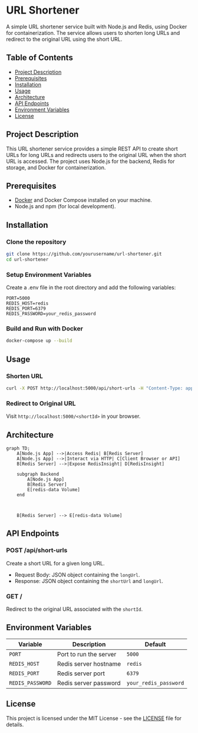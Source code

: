 # URL Shortener

A simple URL shortener service built with Node.js and Redis, using Docker for containerization. The service allows users to shorten long URLs and redirect to the original URL using the short URL.

## Table of Contents

- [Project Description](#project-description)
- [Prerequisites](#prerequisites)
- [Installation](#installation)
- [Usage](#usage)
- [Architecture](#architecture)
- [API Endpoints](#api-endpoints)
- [Environment Variables](#environment-variables)
- [License](#license)

## Project Description

This URL shortener service provides a simple REST API to create short URLs for long URLs and redirects users to the original URL when the short URL is accessed. The project uses Node.js for the backend, Redis for storage, and Docker for containerization.

## Prerequisites

- [Docker](https://www.docker.com/get-started) and Docker Compose installed on your machine.
- Node.js and npm (for local development).

## Installation

### Clone the repository

```sh
git clone https://github.com/yourusername/url-shortener.git
cd url-shortener 
```

### Setup Environment Variables
Create a .env file in the root directory and add the following variables:
```env
PORT=5000
REDIS_HOST=redis
REDIS_PORT=6379
REDIS_PASSWORD=your_redis_password 
```
### Build and Run with Docker 

```sh 
docker-compose up --build
```
## Usage 

### Shorten URL
```sh 
curl -X POST http://localhost:5000/api/short-urls -H "Content-Type: application/json" -d '{"longUrl": "http://example.com"}'
```

### Redirect to Original URL
Visit `http://localhost:5000/<shortId>` in your browser.


## Architecture

```mermaid
graph TD;
    A[Node.js App] -->|Access Redis| B[Redis Server]
    A[Node.js App] -->|Interact via HTTP| C[Client Browser or API]
    B[Redis Server] -->|Expose RedisInsight| D[RedisInsight]

    subgraph Backend
        A[Node.js App]
        B[Redis Server]
        E[redis-data Volume] 
    end



    B[Redis Server] --> E[redis-data Volume] 
```

## API Endpoints

### POST /api/short-urls

Create a short URL for a given long URL.

- Request Body: JSON object containing the `longUrl`.
- Response: JSON object containing the `shortUrl` and `longUrl`.

### GET /<shortId>
Redirect to the original URL associated with the `shortId`.

## Environment Variables

| Variable         | Description                     | Default                |
| ---------------- | ------------------------------- | ---------------------- |
| `PORT`           | Port to run the server          | `5000`                 |
| `REDIS_HOST`     | Redis server hostname           | `redis`                |
| `REDIS_PORT`     | Redis server port               | `6379`                 |
| `REDIS_PASSWORD` | Redis server password           | `your_redis_password`  |


## License

This project is licensed under the MIT License - see the [LICENSE](LICENSE) file for details.


